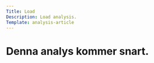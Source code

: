 ```yaml
---
Title: Load
Description: Load analysis.
Template: analysis-article
---
```


# Denna analys kommer snart.
